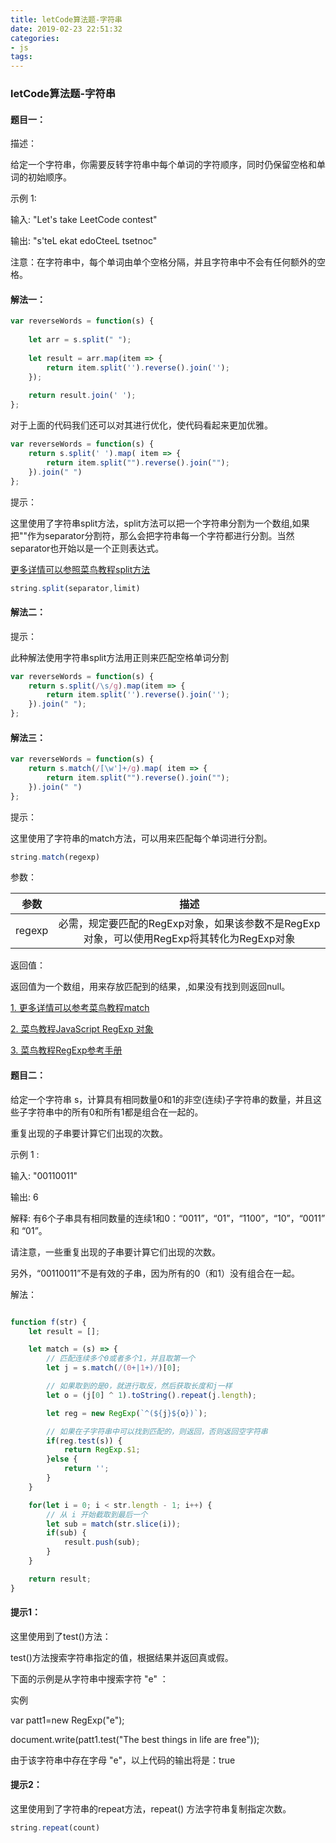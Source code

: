 ```yaml
---
title: letCode算法题-字符串
date: 2019-02-23 22:51:32
categories: 
- js
tags:
---
```



### letCode算法题-字符串

#### 题目一：

描述：

给定一个字符串，你需要反转字符串中每个单词的字符顺序，同时仍保留空格和单词的初始顺序。

示例 1:

输入: "Let's take LeetCode contest"

输出: "s'teL ekat edoCteeL tsetnoc" 

注意：在字符串中，每个单词由单个空格分隔，并且字符串中不会有任何额外的空格。

#### 解法一：


```js
var reverseWords = function(s) {
    
    let arr = s.split(" ");
    
    let result = arr.map(item => {
        return item.split('').reverse().join('');
    });
    
    return result.join(' ');
};
```


对于上面的代码我们还可以对其进行优化，使代码看起来更加优雅。

```js
var reverseWords = function(s) {
    return s.split(' ').map( item => {
        return item.split("").reverse().join("");
    }).join(" ")
};
```



提示：

这里使用了字符串split方法，split方法可以把一个字符串分割为一个数组,如果把""作为separator分割符，那么会把字符串每一个字符都进行分割。当然separator也开始以是一个正则表达式。

[更多详情可以参照菜鸟教程split方法](http://www.runoob.com/jsref/jsref-split.html)

```js
string.split(separator,limit)
```


#### 解法二：


提示：

此种解法使用字符串split方法用正则来匹配空格单词分割

```js
var reverseWords = function(s) {
    return s.split(/\s/g).map(item => {
        return item.split('').reverse().join('');
    }).join(" ");
};
```



#### 解法三：

```js
var reverseWords = function(s) {
    return s.match(/[\w']+/g).map( item => {
        return item.split("").reverse().join("");
    }).join(" ")
};
```


提示：

这里使用了字符串的match方法，可以用来匹配每个单词进行分割。

```js
string.match(regexp)
```

参数：

|参数|描述|
|:---:|:---:|
|regexp|必需，规定要匹配的RegExp对象，如果该参数不是RegExp对象，可以使用RegExp将其转化为RegExp对象|


返回值：

返回值为一个数组，用来存放匹配到的结果，,如果没有找到则返回null。

[1. 更多详情可以参考菜鸟教程match](http://www.runoob.com/jsref/jsref-match.html)

[2. 菜鸟教程JavaScript RegExp 对象](http://www.runoob.com/js/js-obj-regexp.html)


[3. 菜鸟教程RegExp参考手册](http://www.runoob.com/jsref/jsref-obj-regexp.html)




#### 题目二：

给定一个字符串 s，计算具有相同数量0和1的非空(连续)子字符串的数量，并且这些子字符串中的所有0和所有1都是组合在一起的。

重复出现的子串要计算它们出现的次数。

示例 1 :

输入: "00110011"

输出: 6

解释: 有6个子串具有相同数量的连续1和0：“0011”，“01”，“1100”，“10”，“0011” 和 “01”。

请注意，一些重复出现的子串要计算它们出现的次数。

另外，“00110011”不是有效的子串，因为所有的0（和1）没有组合在一起。

解法：


```js

function f(str) {
    let result = [];

    let match = (s) => {
        // 匹配连续多个0或者多个1，并且取第一个
        let j = s.match(/(0+|1+)/)[0];

        // 如果取到的是0，就进行取反，然后获取长度和j一样
        let o = (j[0] ^ 1).toString().repeat(j.length);

        let reg = new RegExp(`^(${j}${o})`);

        // 如果在子字符串中可以找到匹配的，则返回，否则返回空字符串
        if(reg.test(s)) {
            return RegExp.$1;
        }else {
            return '';
        }
    }

    for(let i = 0; i < str.length - 1; i++) {
        // 从 i 开始截取到最后一个
        let sub = match(str.slice(i));
        if(sub) {
            result.push(sub);
        }
    }

    return result;
}
```

#### 提示1：

这里使用到了test()方法：

test()方法搜索字符串指定的值，根据结果并返回真或假。

下面的示例是从字符串中搜索字符 "e" ：

实例

var patt1=new RegExp("e");

document.write(patt1.test("The best things in life are free"));

由于该字符串中存在字母 "e"，以上代码的输出将是：true


#### 提示2：

这里使用到了字符串的repeat方法，repeat() 方法字符串复制指定次数。

```js
string.repeat(count)
```

